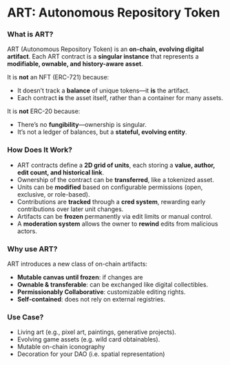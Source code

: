 # **ART: Autonomous Repository Token**

### What is ART?

ART (Autonomous Repository Token) is an **on-chain, evolving digital artifact**. Each ART contract is a **singular instance** that represents a **modifiable, ownable, and history-aware asset**.

It is **not** an NFT (ERC-721) because:

- It doesn’t track a **balance** of unique tokens—it **is** the artifact.
- Each contract **is** the asset itself, rather than a container for many assets.

It is **not** ERC-20 because:

- There’s no **fungibility**—ownership is singular.
- It’s not a ledger of balances, but a **stateful, evolving entity**.

### How Does It Work?

- ART contracts define a **2D grid of units**, each storing a **value, author, edit count, and historical link**.
- Ownership of the contract can be **transferred**, like a tokenized asset.
- Units can be **modified** based on configurable permissions (open, exclusive, or role-based).
- Contributions are **tracked** through a **cred system**, rewarding early contributions over later unit changes.
- Artifacts can be **frozen** permanently via edit limits or manual control.
- A **moderation system** allows the owner to **rewind** edits from malicious actors.

### Why use ART?

ART introduces a new class of on-chain artifacts:
- **Mutable canvas until frozen**: if changes are 
- **Ownable & transferable**: can be exchanged like digital collectibles.  
- **Permissionably Collaborative**: customizable editing rights.  
- **Self-contained**: does not rely on external registries.

### Use Case?

- Living art (e.g., pixel art, paintings, generative projects).
- Evolving game assets (e.g. wild card obtainables).
- Mutable on-chain iconography
- Decoration for your DAO (i.e. spatial representation)
